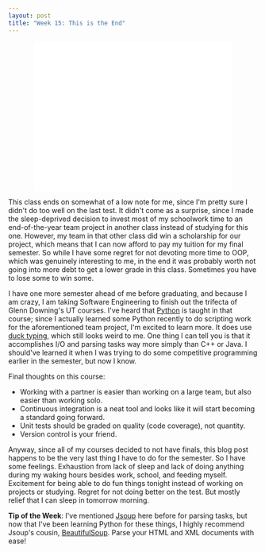 ```yaml
---
layout: post
title: "Week 15: This is the End"
---
```


<center><iframe width="400" height="300" src="//www.youtube.com/embed/1b26BD5KjH0" frameborder="0" allowfullscreen></iframe></center>

This class ends on somewhat of a low note for me, since I'm pretty sure I didn't do too well on the last test. It didn't come as a surprise, since I made the sleep-deprived decision to invest most of my schoolwork time to an end-of-the-year team project in another class instead of studying for this one. However, my team in that other class did win a scholarship for our project, which means that I can now afford to pay my tuition for my final semester. So while I have some regret for not devoting more time to OOP, which was genuinely interesting to me, in the end it was probably worth not going into more debt to get a lower grade in this class. Sometimes you have to lose some to win some.

I have one more semester ahead of me before graduating, and because I am crazy, I am taking Software Engineering to finish out the trifecta of Glenn Downing's UT courses. I've heard that [Python](https://www.python.org/) is taught in that course; since I actually learned some Python recently to do scripting work for the aforementioned team project, I'm excited to learn more. It does use [duck typing](https://en.wikipedia.org/wiki/Duck_typing), which still looks weird to me. One thing I can tell you is that it accomplishes I/O and parsing tasks way more simply than C++ or Java. I should've learned it when I was trying to do some competitive programming earlier in the semester, but now I know.

Final thoughts on this course:  
  - Working with a partner is easier than working on a large team, but also easier than working solo.  
  - Continuous integration is a neat tool and looks like it will start becoming a standard going forward.  
  - Unit tests should be graded on quality (code coverage), not quantity.  
  - Version control is your friend.

Anyway, since all of my courses decided to not have finals, this blog post happens to be the very last thing I have to do for the semester. So I have some feelings. Exhaustion from lack of sleep and lack of doing anything during my waking hours besides work, school, and feeding myself. Excitement for being able to do fun things tonight instead of working on projects or studying. Regret for not doing better on the test. But mostly relief that I can sleep in tomorrow morning.

**Tip of the Week**: I've mentioned [Jsoup](http://jsoup.org/) here before for parsing tasks, but now that I've been learning Python for these things, I highly recommend Jsoup's cousin, [BeautifulSoup](http://www.crummy.com/software/BeautifulSoup/). Parse your HTML and XML documents with ease!